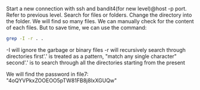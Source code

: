 Start a new connection with ssh and bandit4(for new level)@host -p port. Refer to previous level.
Search for files or folders. Change the directory into the folder. We will find so many files. We can manually check for the content of each files. But to save time, we can use the command:

```bash
grep -I -r . .
```

-I will ignore the garbage or binary files
-r will recursively search through directories
first'.' is treated as a pattern, "match any single character"
second'.' is to search through all the directories starting from the present

We will find the password in file7: "4oQYVPkxZOOEOO5pTW81FB8j8lxXGUQw"
